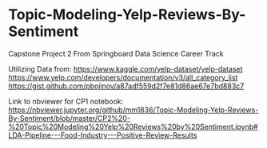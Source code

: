 # Topic-Modeling-Yelp-Reviews-By-Sentiment
Capstone Project 2
From Springboard Data Science Career Track

Utilizing Data from: 
    https://www.kaggle.com/yelp-dataset/yelp-dataset
    https://www.yelp.com/developers/documentation/v3/all_category_list
    https://gist.github.com/pbojinov/a87adf559d2f7e81d86ae67e7bd883c7


Link to nbviewer for CP1 notebook: https://nbviewer.jupyter.org/github/mm1836/Topic-Modeling-Yelp-Reviews-By-Sentiment/blob/master/CP2%20-%20Topic%20Modeling%20Yelp%20Reviews%20by%20Sentiment.ipynb#LDA-Pipeline---Food-Industry---Positive-Review-Results
